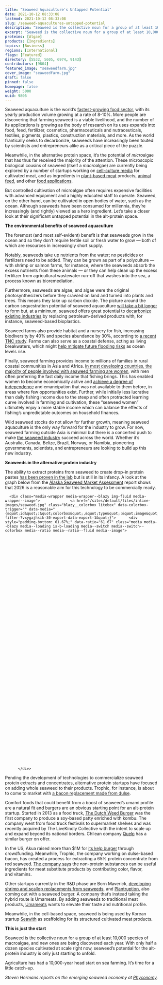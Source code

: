```yaml
---
title: "Seaweed Aquaculture's Untapped Potential"
date: 2021-10-12 08:33:08
lastmod: 2021-10-12 08:33:08
slug: /seaweed-aquacultures-untapped-potential
description: "Seaweed is the collective noun for a group of at least 10,000 species of macroalgae, and new species are being discovered each year. Although seaweeds have been consumed for millennia, they’re increasingly (and rightly) viewed as a hero ingredient. With only half a dozen species cultivated at scale right now, seaweed’s potential for the alt-protein industry is only just starting to unfold."
excerpt: "Seaweed is the collective noun for a group of at least 10,000 species of macroalgae, and new species are being discovered each year. Although seaweeds have been consumed for millennia, they’re increasingly (and rightly) viewed as a hero ingredient. With only half a dozen species cultivated at scale right now, seaweed’s potential for the alt-protein industry is only just starting to unfold."
proteins: [Algae]
products: [Ingredients]
topics: [Business]
regions: [International]
flags: [Featured]
directory: [5532, 5605, 6974, 9143]
contributors: [9804]
featured_image: "seaweedfarm.jpg"
cover_image: "seaweedfarm.jpg"
draft: false
pinned: false
homepage: false
weight: 5000
uuid: 9805
---
```

<p>Seaweed aquaculture is the world’s <a href="https://www.frontiersin.org/articles/10.3389/fmars.2017.00100/full">fastest-growing food sector</a>, with its yearly production volume growing at a rate of 8-10%. More people are discovering that farming seaweed is a viable livelihood, and the number of its applications is growing as the body of research on its uses expands into food, feed, fertilizer, cosmetics, pharmaceuticals and nutraceuticals, textiles, pigments, plastics, construction materials, and more. As the world frantically seeks to decarbonize, seaweeds have increasingly been touted by scientists and entrepreneurs alike as a critical piece of the puzzle.</p>

<p>Meanwhile, in the alternative protein space, it’s the potential of <em>micro</em>algae that has thus far received the majority of the attention. These microscopic biological cousins of seaweed (itself a <em>macro</em>algae) are currently being explored by a number of startups working on <a href="https://www.proteinreport.org/nurturing-proteins-algae-and-mycelia">cell-culture media</a> for cultivated meat, and as ingredients in <a href="https://www.foodnavigator-usa.com/Article/2021/09/22/Tofurky-teams-up-with-Triton-Algae-Innovations-for-algae-fueled-meat-innovations-set-to-launch-in-Q1-2022">plant-based meat</a> products, <a href="https://www.wales247.co.uk/project-reveals-how-algae-could-play-crucial-role-in-sustainable-food-production">animal feed</a>, and other <a href="https://www.bbc.co.uk/news/av/technology-58748128">food applications</a>. </p>

<p>But controlled cultivation of microalgae often requires expensive facilities with advanced equipment and a highly educated staff to operate. Seaweed, on the other hand, can be cultivated in open bodies of water, such as the ocean. Although seaweeds have been consumed for millennia, they’re increasingly (and rightly) viewed as a hero ingredient. Let’s take a closer look at their significant untapped potential in the alt-protein space. </p>

<p><strong>The environmental benefits of seaweed aquaculture</strong></p>

<p>The foremost (and most self-evident) benefit is that seaweeds grow in the ocean and so they don’t require fertile soil or fresh water to grow — both of which are resources in increasingly short supply. </p>

<p>Notably, seaweeds take up nutrients from the water; no pesticides or fertilizers need to be added. They can be grown as part of a polyculture — with shrimp or salmon farms, for instance, where the seaweeds absorb the excess nutrients from these animals — or they can help clean up the excess fertilizer from agricultural wastewater run-off that washes into the sea, a process known as bioremediation.</p>

<p>Furthermore, seaweeds are algae, and algae were the original photosynthesizers before they crawled on land and turned into plants and trees. This means they take up carbon dioxide. The picture around the carbon sequestration potential of seaweed aquaculture <a href="https://www.oceans2050.com/seaweed">will take a bit longer to form</a> but, at a minimum, seaweed offers great potential to <a href="https://seaweedclimatesolution.com/">decarbonize existing industries</a> by replacing petroleum-derived products with, for instance, seaweed-based bioplastics. </p>

<p>Seaweed farms also provide habitat and a nursery for fish, increasing biodiversity by 40% and species abundance by 30%, according to <a href="https://www.globalseafood.org/advocate/tnc-restorative-aquaculture-can-improve-marine-habitats-biodiversity/">a recent TNC study</a>. Farms can also serve as a coastal defense, acting as living breakwaters, which might <a href="https://onlinelibrary.wiley.com/doi/full/10.1111/raq.12483">help mitigate future flooding risks</a> as ocean levels rise.  </p>

<p>Finally, seaweed farming provides income to millions of families in rural coastal communities in Asia and Africa. <a href="https://www.researchgate.net/publication/320301776_The_role_of_women_in_seaweed_aquaculture_in_the_Western_Indian_Ocean_and_South-East_Asia">In most developing countries, the majority of people involved with seaweed farming are women</a>, with men often preferring the fast daily income that fishing brings. This has enabled women to become economically active and <a href="https://www.tandfonline.com/doi/full/10.1080/09670262.2017.1357084">achieve a degree of independence</a> and emancipation that was not available to them before, in areas where few opportunities exist. Further, while initially less lucrative than daily fishing income due to the steep and often protracted learning curve involved in farming and cultivation, these “seaweed women” ultimately enjoy a more stable income which can balance the effects of fishing’s unpredictable outcomes on household finances. </p>

<p>Wild seaweed stocks do not allow for further growth, meaning seaweed aquaculture is the only way forward for the industry to grow. For now, seaweed farming outside Asia is minimal but there is a concerted push to make <a href="https://phyconomy.net/database/">the seaweed industry</a> succeed across the world. Whether it’s Australia, Canada, Belize, Brazil, Norway, or Namibia, pioneering governments, scientists, and entrepreneurs are looking to build up this new industry.</p>

<p><strong>Seaweeds in the alternative protein industry</strong></p>

<p>The ability to extract proteins from seaweed to create drop-in protein pastes <a href="https://www.dtu.dk/english/news/2019/03/dynamo-theme-4-from-seaweed-to-proteins">has been proven in the lab</a> but is still in its infancy. A look at the graph below from the <a href="https://phyconomy.net/articles/alaskas-fledgling-seaweed-growers-need-to-lower-costs-to-access-new-markets/">Alaska Seaweed Market Assessment</a> report shows that 2026 is a reasonable aim for this technology to be commercially ready. </p>

<p>




      <div class="media-wrapper media-wrapper--blazy img-fluid media-wrapper--image">              <a href="/sites/default/files/inline-images/seaweed.jpg" class="blazy__colorbox litebox" data-colorbox-trigger="" data-media="{&quot;id&quot;:&quot;colorbox&quot;,&quot;type&quot;:&quot;image&quot;,&quot;width&quot;:1030,&quot;height&quot;:635,&quot;rel&quot;:&quot;blazy-filter-7vxygajhsik-30-export-data-export-1&quot;}">      <div style="padding-bottom: 61.67%;" data-ratio="61.67" class="media media--blazy media--loading is-b-loading media--switch media--switch--colorbox media--ratio media--ratio--fluid media--image">
<img alt="Seaweed Chart" title="seaweed.jpg" class="media__image media__element b-lazy img-fluid" data-entity-uuid="103c430c-a01a-4c2f-986c-8b2165507150" data-src="/sites/default/files/styles/1200x900_4_3/public/inline-images/seaweed.jpg?itok=Ck4ZdI93" src="data:image/svg+xml;charset=utf-8,%3Csvg%20xmlns%3D'http%3A%2F%2Fwww.w3.org%2F2000%2Fsvg'%20viewBox%3D'0%200%201200%20740'%2F%3E" width="1200" height="740" loading="lazy" typeof="foaf:Image" />
        <span class="media__icon media__icon--litebox"></span></div>
  </a>

                
          </div>  
  
</p>

<p>Pending the development of technologies to commercialize seaweed protein extracts and concentrates, alternative protein startups have focused on adding whole seaweed to their products. Trophic, for instance, is about to come to market with <a href="https://grist.org/fix/this-startup-says-seaweed-is-the-secret-to-a-better-faux-burger-and-a-healthier-climate/">a bacon replacement made from dulse</a>.</p>

<p>Comfort foods that could benefit from a boost of seaweed’s umami profile are a natural fit and burgers are an obvious starting point for an alt-protein startup. Started in 2013 as a food truck, <a href="https://dutchweedburger.com/">The Dutch Weed Burger</a> was the first company to produce a soy-based patty enriched with kombu. The company went from food truck festivals to supermarket shelves and was recently acquired by The LiveKindly Collective with the intent to scale up and expand beyond its national borders. Chilean company <a href="https://quelp.cl/">Quelp</a> has a similar burger on offer. </p>

<p>In the US, Akua raised more than $1M for <a href="https://republic.co/akua">its kelp burger</a> through crowdfunding. Meanwhile, Trophic, the company working on dulse-based bacon, has created a process for extracting a 65% protein concentrate from red seaweed. <a href="https://www.foodnavigator-usa.com/Article/2020/05/22/Trophic-explores-potential-of-red-seaweed-protein-concentrate-as-multi-functional-ingredient-in-plant-based-meat-seafood">The company says</a> the non-protein substances can be useful ingredients for meat substitute products by contributing color, flavor, and vitamins. </p>

<p>Other startups currently in the R&D phase are Born Maverick, <a href="https://www.newsletter.co.uk/business/consumer/ni-based-company-born-maverick-develops-foods-of-the-future-3368766">developing shrimp and scallop replacements from seaweeds</a>, and <a href="https://www.plantruption.com/">Plantruption</a>, also coming out with a seaweed burger. A company that’s instead taking the hybrid route is Umameats. By adding seaweeds to traditional meat products, <a href="https://umameats.nl/">Umameats</a> wants to elevate their taste and nutritional profile. </p>

<p>Meanwhile, in the cell-based space, seaweed is being used by Korean startup <a href="http://seawith.net/en/">Seawith</a> as scaffolding for its structured cultivated meat products.</p>

<p><strong>This is just the start</strong></p>

<p>Seaweed is the collective noun for a group of at least 10,000 species of macroalgae, and new ones are being discovered each year. With only half a dozen species cultivated at scale right now, seaweed’s potential for the alt-protein industry is only just starting to unfold. </p>

<p>Agriculture has had a 10,000-year head start on sea farming. It’s time for a little catch-up.</p>

<p><em>Steven Hermans reports on the emerging seaweed economy at </em><a href="https://phyconomy.net/"><em>Phyconomy</em></a><em>.</em></p>
